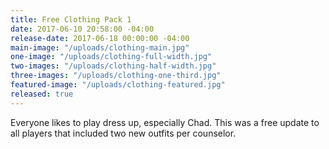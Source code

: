 ```yaml
---
title: Free Clothing Pack 1
date: 2017-06-10 20:58:00 -04:00
release-date: 2017-06-18 00:00:00 -04:00
main-image: "/uploads/clothing-main.jpg"
one-image: "/uploads/clothing-full-width.jpg"
two-images: "/uploads/clothing-half-width.jpg"
three-images: "/uploads/clothing-one-third.jpg"
featured-image: "/uploads/clothing-featured.jpg"
released: true
---
```


Everyone likes to play dress up, especially Chad. This was a free update to all players that included two new outfits per counselor.